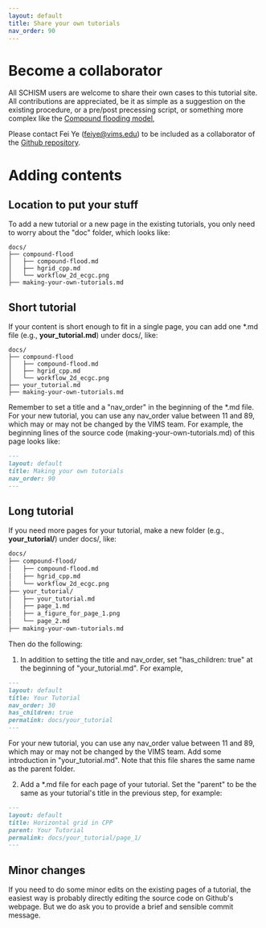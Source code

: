 ```yaml
---
layout: default
title: Share your own tutorials
nav_order: 90
---
```


# Become a collaborator
All SCHISM users are welcome to share their own cases to this tutorial site.
All contributions are appreciated, be it
as simple as a suggestion on the existing procedure,
or a pre/post precessing script,
or something more complex like the [Compound flooding model](../compound-flood/),

Please contact Fei Ye (feiye@vims.edu) to be included as a collaborator of the [Github repository](https://github.com/feiye-vims/schism-tut).

# Adding contents

## Location to put your stuff

To add a new tutorial or a new page in the existing tutorials, you only need to worry about the "doc" folder,
which looks like:
```
docs/
├── compound-flood
│   ├── compound-flood.md
│   ├── hgrid_cpp.md
│   └── workflow_2d_ecgc.png
├── making-your-own-tutorials.md
```

## Short tutorial

If your content is short enough to fit in a single page, you can add one \*.md file (e.g., **your_tutorial.md**) under docs/, like:
```
docs/
├── compound-flood
│   ├── compound-flood.md
│   ├── hgrid_cpp.md
│   └── workflow_2d_ecgc.png
├── your_tutorial.md
├── making-your-own-tutorials.md
```
Remember to set a title and a "nav_order" in the beginning of the \*.md file.
For your new tutorial, you can use any nav_order value between 11 and 89, which may or may not be changed by the VIMS team.
For example, the beginning lines of the source code (making-your-own-tutorials.md) of this page looks like:
```markdown
---
layout: default
title: Making your own tutorials
nav_order: 90
---
```

## Long tutorial

If you need more pages for your tutorial, make a new folder (e.g., **your_tutorial/**) under docs/, like:
```markdown
docs/
├── compound-flood/
│   ├── compound-flood.md
│   ├── hgrid_cpp.md
│   └── workflow_2d_ecgc.png
├── your_tutorial/
│   ├── your_tutorial.md
│   ├── page_1.md
│   ├── a_figure_for_page_1.png
│   └── page_2.md
├── making-your-own-tutorials.md
```

Then do the following:
1. In addition to setting the  title and nav_order, set "has_children: true" at the beginning of "your_tutorial.md". For example,
```markdown
---
layout: default
title: Your Tutorial
nav_order: 30
has_children: true
permalink: docs/your_tutorial
---
```
For your new tutorial, you can use any nav_order value between 11 and 89, which may or may not be changed by the VIMS team.
Add some introduction in "your_tutorial.md". Note that this file shares the same name as the parent folder.

2. Add a \*.md file for each page of your tutorial. Set the "parent" to be the same as your tutorial's title in the previous step, for example:
```markdown
---
layout: default
title: Horizontal grid in CPP
parent: Your Tutorial
permalink: docs/your_tutorial/page_1/
---
```

## Minor changes
If you need to do some minor edits on the existing pages of a tutorial, the easiest way is probably directly editing the source code on Github's webpage.
But we do ask you to provide a brief and sensible commit message.
